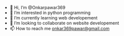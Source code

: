 - 👋 Hi, I’m @Onkarpawar369
- 👀 I’m interested in python programming
- 🌱 I’m currently learning web developement
- 💞️ I’m looking to collaborate on website developement
- 📫 How to reach me onkar369pawar@gmail.com

<!---
Onkarpawar369/Onkarpawar369 is a ✨ special ✨ repository because its `README.md` (this file) appears on your GitHub profile.
You can click the Preview link to take a look at your changes.
--->
